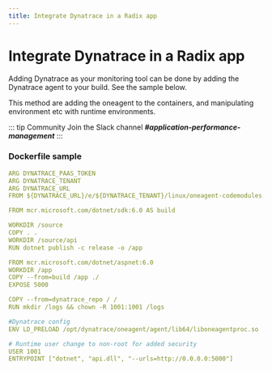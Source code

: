 ```yaml
---
title: Integrate Dynatrace in a Radix app
---
```


# Integrate Dynatrace in a Radix app

Adding Dynatrace as your monitoring tool can be done by adding the Dynatrace agent to your build. See the sample below.

This method are adding the oneagent to the containers, and manipulating environment etc with runtime environments.

::: tip Community
Join the Slack channel ***#application-performance-management***
:::


### Dockerfile sample

```yaml
ARG DYNATRACE_PAAS_TOKEN
ARG DYNATRACE_TENANT
ARG DYNATRACE_URL
FROM ${DYNATRACE_URL}/e/${DYNATRACE_TENANT}/linux/oneagent-codemodules:all as dynatrace_repo

FROM mcr.microsoft.com/dotnet/sdk:6.0 AS build

WORKDIR /source
COPY . .
WORKDIR /source/api
RUN dotnet publish -c release -o /app

FROM mcr.microsoft.com/dotnet/aspnet:6.0 
WORKDIR /app
COPY --from=build /app ./
EXPOSE 5000

COPY --from=dynatrace_repo / /
RUN mkdir /logs && chown -R 1001:1001 /logs

#Dynatrace config
ENV LD_PRELOAD /opt/dynatrace/oneagent/agent/lib64/liboneagentproc.so

# Runtime user change to non-root for added security
USER 1001
ENTRYPOINT ["dotnet", "api.dll", "--urls=http://0.0.0.0:5000"]
```
